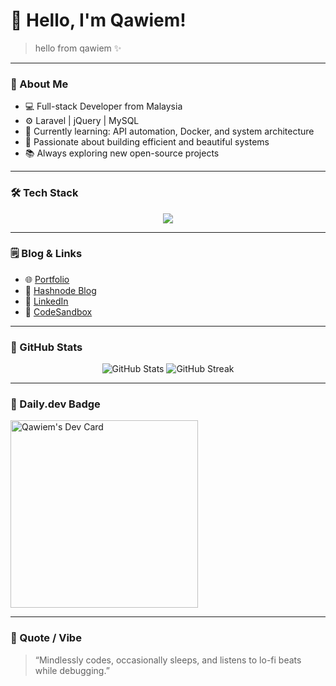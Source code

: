 # 👋 Hello, I'm Qawiem!

> hello from qawiem ✨

---

### 🧠 About Me
- 💻 Full-stack Developer from Malaysia  
- ⚙️ Laravel | jQuery | MySQL  
- 🌱 Currently learning: API automation, Docker, and system architecture  
- 🧩 Passionate about building efficient and beautiful systems  
- 📚 Always exploring new open-source projects  

---

### 🛠️ Tech Stack
<p align="center">
  <img src="https://skillicons.dev/icons?i=js,expressjs,nodejs,jquery,php,laravel,c++,mysql,html,css,bootstrap,ubuntu,windows" />
</p>

---

### 🗒️ Blog & Links
- 🌐 [Portfolio](https://yourdomain.com)
- 🧵 [Hashnode Blog](https://yourblog.hashnode.dev)
- 💬 [LinkedIn](https://linkedin.com/in/yourprofile)
- 🧰 [CodeSandbox](https://codesandbox.io/u/yourusername)

---

### 🎯 GitHub Stats
<p align="center">
  <img src="https://github-readme-stats.vercel.app/api?username=qawiem&show_icons=true&theme=radical" alt="GitHub Stats" />
  <img src="https://github-readme-streak-stats.herokuapp.com/?user=qawiem&theme=radical" alt="GitHub Streak" />
</p>

---

### 🧩 Daily.dev Badge
<a href="https://app.daily.dev/yourusername"><img src="https://api.daily.dev/devcards/yourusername.png?r=8i4" width="300" alt="Qawiem's Dev Card"/></a>

---

### 🎵 Quote / Vibe
> “Mindlessly codes, occasionally sleeps, and listens to lo-fi beats while debugging.”
